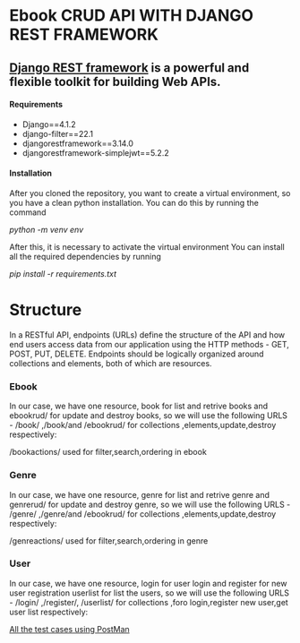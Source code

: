 # Ebook CRUD API WITH DJANGO REST FRAMEWORK
[Django REST framework](https://www.django-rest-framework.org/) is a powerful and flexible toolkit for building Web APIs.
-
#### Requirements
* Django==4.1.2
* django-filter==22.1
* djangorestframework==3.14.0
* djangorestframework-simplejwt==5.2.2

#### Installation
After you cloned the repository, you want to create a virtual environment, so you have a clean python installation. You can do this by running the command

_python -m venv env_

After this, it is necessary to activate the virtual environment You can install all the required dependencies by running

_pip install -r requirements.txt_
# Structure
In a RESTful API, endpoints (URLs) define the structure of the API and how end users access data from our application using the HTTP methods - GET, POST, PUT, DELETE. Endpoints should be logically organized around collections and elements, both of which are resources.


### Ebook
In our case, we have one  resource, book for list and retrive  books  and ebookrud/<pk> for update and destroy books, so we will use the following URLS - /book/  ,/book/<pk>and /ebookrud/<pk> for collections ,elements,update,destroy respectively:
  
/bookactions/ used for filter,search,ordering in ebook 
  
### Genre 
  
  In our case, we have one  resource, genre for list and retrive  genre  and genrerud/<pk> for update and destroy genre, so we will use the following URLS - /genre/  ,/genre/<pk>and /ebookrud/<pk> for collections ,elements,update,destroy respectively:
  
/genreactions/ used for filter,search,ordering in genre 
 
  ### User
  
   In our case, we have one  resource, login for user login and register for new user registration  userlist   for list the users, so we will use the following URLS - /login/  ,/register/, /userlist/ for collections ,foro login,register new user,get user list  respectively:
  
  
  
  
  [All the test cases using PostMan](https://documenter.getpostman.com/view/21786458/2s8YmPtMnU)
